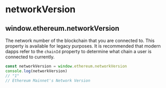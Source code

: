 # networkVersion

## window.ethereum.networkVersion

The network number of the blockchain that you are connected to. This property is available for legacy purposes. It is recommended that modern dapps refer to the `chainId` property to determine what chain a user is connected to currently.

```javascript
const networkVersion = window.ethereum.networkVersion
console.log(networkVersion)
// "1"
// Ethereum Mainnet's Network Version
```

